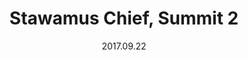 ---
title: Stawamus Chief, Summit 2
slug: stawamus-chief
description: 9 layer Risograph (black, cornflower blue, cornflower blue, cornflower blue, yellow, yellow, yellow, flouro pink) on Somerset Book
source: https://photos.smugmug.com/Prints/Prints/i-x8MdvSM/0/f917b034/X2/mountain-800-X2.png
date: 2017.09.22
size: 4x6 inches 
media: Risograph
alt: A tree beside a pool on the summit of a mountain.
---